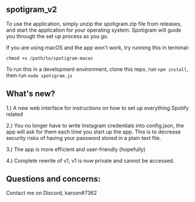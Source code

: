 ## spotigram_v2

To use the application, simply unzip the spotigram.zip file from releases, and start the application for your operating system. Spotigram will guide you through the set up process as you go.

If you are using macOS and the app won't work, try running this in terminal: 

`chmod +x /path/to/spotigram-macos`



To run this in a development environment, clone this repo, run `npm install`, then run `node spotigram.js`

## What's new?

1.) A new web interface for instructions on how to set up everything Spotify related

2.) You no longer have to write Instagram credentials into config.json, the app will ask for them each time you start up the app. This is to decrease security risks of having your password stored in a plain text file.

3.) The app is more efficient and user-friendly (hopefully)

4.) Complete rewrite of v1, v1 is now private and cannot be accessed.

## Questions and concerns:

Contact me on Discord, karson#7362
